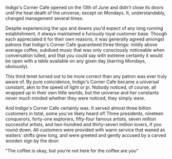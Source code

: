 Indigo's Corner Cafe opened on the 13th of June and didn't close its doors until the heat death of the universe, except on Mondays. It, understandably, changed management several times.

Despite experiencing the ups and downs you'd expect of any long running establishment, it always maintained a furiously loyal customer base. Though each appreciated it for their own reasons, it was generally agreed amongst patrons that Indigo's Corner Cafe guaranteed three things: mildly above average coffee, subdued music that was only consciously noticeable when conversation lulled, and that you could say with extreme certainty it would be open with a table available on any given day (barring Mondays, obviously). 

This third tenet turned out to be more correct than any patron was ever truly aware of. By pure coincidence, Indigo's Corner Cafe became a universal constant, akin to the speed of light or pi. Nobody noticed, of course, all wrapped up in their own little worlds, but the universe and her constants never much minded whether they were noticed, they simply *were*.  
  
And Indigo's Corner Cafe certainly was. It served almost three billion customers in total, some you've likely heard of! Three presidents, nineteen conquerors, forty-one explorers, fifty-four famous artists, seven million successful artists, and two-hundred and thirty-seven million lovers, if you round down. All customers were provided with warm service that waned as waiters' shifts grew long, and were greeted and gently accused by a carved wooden sign by the door:  
  
"The coffee is okay, but you're not here for the coffee are you"